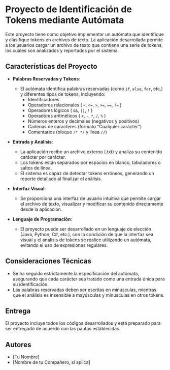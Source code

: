 # Proyecto de Identificación de Tokens mediante Autómata

Este proyecto tiene como objetivo implementar un autómata que identifique y clasifique tokens en archivos de texto. La aplicación desarrollada permite a los usuarios cargar un archivo de texto que contiene una serie de tokens, los cuales son analizados y reportados por el sistema.

## Características del Proyecto

- **Palabras Reservadas y Tokens**: 
  - El autómata identifica palabras reservadas (como `if`, `else`, `for`, etc.) y diferentes tipos de tokens, incluyendo:
    - Identificadores
    - Operadores relacionales ( `<`, `<=`, `>`, `>=`, `==`, `!=` )
    - Operadores lógicos ( `&&`, `||`, `!` )
    - Operadores aritméticos ( `+`, `-`, `*`, `/`, `%` )
    - Números enteros y decimales (negativos y positivos)
    - Cadenas de caracteres (formato "Cualquier carácter")
    - Comentarios (bloque `/* */` y línea `//`)
  
- **Entrada y Análisis**: 
  - La aplicación recibe un archivo externo (.txt) y analiza su contenido carácter por carácter. 
  - Los tokens están separados por espacios en blanco, tabuladores o saltos de línea. 
  - El sistema es capaz de detectar tokens erróneos, generando un reporte detallado al finalizar el análisis.

- **Interfaz Visual**: 
  - Se proporciona una interfaz de usuario intuitiva que permite cargar el archivo de texto, visualizar y modificar su contenido directamente desde la aplicación.

- **Lenguaje de Programación**: 
  - El proyecto puede ser desarrollado en un lenguaje de elección (Java, Python, C#, etc.), con la condición de que la interfaz sea visual y el análisis de tokens se realice utilizando un autómata, evitando el uso de expresiones regulares.

## Consideraciones Técnicas

- Se ha seguido estrictamente la especificación del autómata, asegurando que cada carácter sea tratado como una entrada única para su identificación.
- Las palabras reservadas deben ser escritas en minúsculas, mientras que el análisis es insensible a mayúsculas y minúsculas en otros tokens.

## Entrega

El proyecto incluye todos los códigos desarrollados y está preparado para ser entregado de acuerdo con las pautas establecidas.

## Autores

- [Tu Nombre]
- [Nombre de tu Compañero, si aplica]

